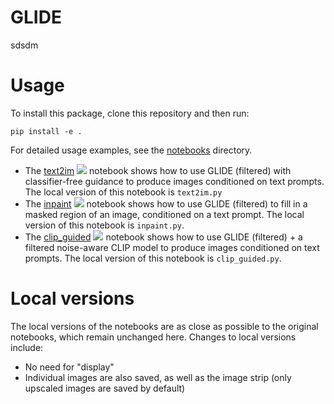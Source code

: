 # GLIDE

sdsdm
# Usage

To install this package, clone this repository and then run:

```
pip install -e .
```

For detailed usage examples, see the [notebooks](notebooks) directory.

 * The [text2im](notebooks/text2im.ipynb) [![][colab]][colab-text2im] notebook shows how to use GLIDE (filtered) with classifier-free guidance to produce images conditioned on text prompts. The local version of this notebook is ``text2im.py``
 * The [inpaint](notebooks/inpaint.ipynb) [![][colab]][colab-inpaint] notebook shows how to use GLIDE (filtered) to fill in a masked region of an image, conditioned on a text prompt. The local version of this notebook is ``inpaint.py``.
 * The [clip_guided](notebooks/clip_guided.ipynb) [![][colab]][colab-guided] notebook shows how to use GLIDE (filtered) + a filtered noise-aware CLIP model to produce images conditioned on text prompts. The local version of this notebook is ``clip_guided.py``.

[colab]: <https://colab.research.google.com/assets/colab-badge.svg>
[colab-text2im]: <https://colab.research.google.com/github/openai/glide-text2im/blob/main/notebooks/text2im.ipynb>
[colab-inpaint]: <https://colab.research.google.com/github/openai/glide-text2im/blob/main/notebooks/inpaint.ipynb>
[colab-guided]: <https://colab.research.google.com/github/openai/glide-text2im/blob/main/notebooks/clip_guided.ipynb>

# Local versions
The local versions of the notebooks are as close as possible to the original notebooks, which remain unchanged here. Changes to local versions include:

 * No need for "display"
 * Individual images are also saved, as well as the image strip (only upscaled images are saved by default)
